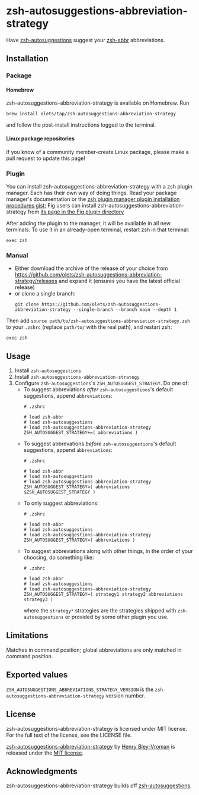 # zsh-autosuggestions-abbreviation-strategy

Have [zsh-autosuggestions](https://github.com/zsh-users/zsh-autosuggestions) suggest your [zsh-abbr](https://github.com/olets/zsh-abbr) abbreviations.

## Installation

### Package

#### Homebrew

zsh-autosuggestions-abbreviation-strategy is available on Homebrew. Run

```shell:no-line-numbers
brew install olets/tap/zsh-autosuggestions-abbreviation-strategy
```

and follow the post-install instructions logged to the terminal.

#### Linux package repositories

If you know of a community member-create Linux package, please make a pull request to update this page!

### Plugin

You can install zsh-autosuggestions-abbreviation-strategy with a zsh plugin manager. Each has their own way of doing things. Read your package manager's documentation or the [zsh plugin manager plugin installation procedures gist](https://gist.github.com/olets/06009589d7887617e061481e22cf5a4a); Fig users can install zsh-autosuggestions-abbreviation-strategy from [its page in the Fig plugin directory](https://fig.io/plugins/other/zsh-autosuggestions-abbreviation-strategy_olets)

After adding the plugin to the manager, it will be available in all new terminals. To use it in an already-open terminal, restart zsh in that terminal:

```shell:no-line-numbers
exec zsh
```

### Manual

- Either download the archive of the release of your choice from <https://github.com/olets/zsh-autosuggestions-abbreviation-strategy/releases> and expand it (ensures you have the latest official release)
- or clone a single branch:
    ```shell:no-line-numbers
    git clone https://github.com/olets/zsh-autosuggestions-abbreviation-strategy --single-branch --branch main --depth 1
    ```

Then add `source path/to/zsh-autosuggestions-abbreviation-strategy.zsh` to your `.zshrc` (replace `path/to/` with the real path), and restart zsh:

```shell:no-line-numbers
exec zsh
```

## Usage

1. Install `zsh-autosuggestions`
1. Install `zsh-autosuggestions-abbreviation-strategy`
1. Configure `zsh-autosuggestions`'s `ZSH_AUTOSUGGEST_STRATEGY`. Do one of:
    - To suggest abbreviations _after_ `zsh-autosuggestions`'s default suggestions, append `abbreviations`:
        ```shell
        # .zshrc
        
        # load zsh-abbr
        # load zsh-autosuggestions
        # load zsh-autosuggestions-abbreviation-strategy
        ZSH_AUTOSUGGEST_STRATEGY+=( abbreviations )
        ```
    - To suggest abbrevations _before_ `zsh-autosuggestions`'s default suggestions, append `abbreviations`:
        ```shell
        # .zshrc
        
        # load zsh-abbr
        # load zsh-autosuggestions
        # load zsh-autosuggestions-abbreviation-strategy
        ZSH_AUTOSUGGEST_STRATEGY=( abbreviations $ZSH_AUTOSUGGEST_STRATEGY )
        ```
    - To only suggest abbreviations:
        ```shell
        # .zshrc
        
        # load zsh-abbr
        # load zsh-autosuggestions
        # load zsh-autosuggestions-abbreviation-strategy
        ZSH_AUTOSUGGEST_STRATEGY=( abbreviations )
        ```
    - To suggest abbreviations along with other things, in the order of your choosing, do something like:
        ```shell
        # .zshrc
        
        # load zsh-abbr
        # load zsh-autosuggestions
        # load zsh-autosuggestions-abbreviation-strategy
        ZSH_AUTOSUGGEST_STRATEGY=( strategy1 strategy2 abbreviations strategy3 )
        ```
        where the `strategy*` strategies are the strategies shipped with `zsh-autosuggestions` or provided by some other plugin you use.

## Limitations

Matches in command position; global abbreviations are only matched in command position.

## Exported values

`ZSH_AUTOSUGGESTIONS_ABBREVIATIONS_STRATEGY_VERSION` is the `zsh-autosuggestions-abbreviation-strategy` version number.

## License

zsh-autosuggestions-abbreviation-strategy is licensed under MIT license. For the full text of the license, see the LICENSE file.

<a href="https://github.com/olets/zsh-autosuggestions-abbreviation-strategy">zsh-autosuggestions-abbreviation-strategy</a> by <a href="https://github.com/olets">Henry Bley-Vroman</a> is released under the [MIT license](LICENSE).

## Acknowledgments

zsh-autosuggestions-abbreviation-strategy builds off [zsh-autosuggestions](https://github.com/zsh-users/zsh-autosuggestions).
